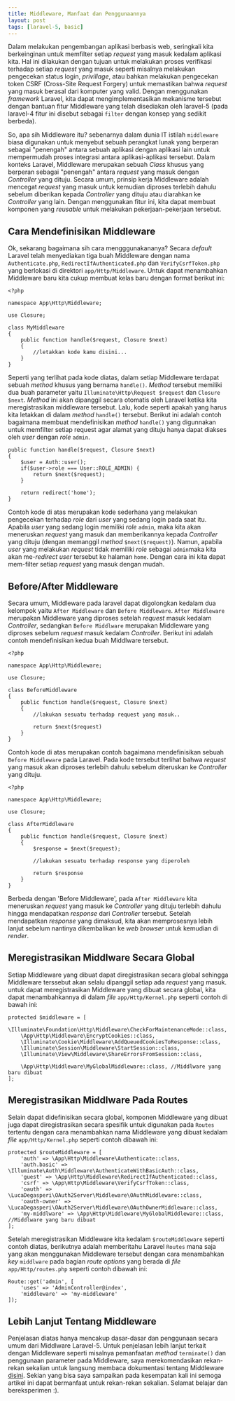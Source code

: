 ```yaml
---
title: Middleware, Manfaat dan Penggunaannya
layout: post
tags: [laravel-5, basic]
---
```


Dalam melakukan pengembangan aplikasi berbasis web, seringkali kita berkeinginan untuk memfilter setiap _request_ yang masuk kedalam aplikasi kita. Hal ini dilakukan dengan tujuan untuk melakukan proses verifikasi terhadap setiap _request_ yang masuk seperti misalnya melakukan pengecekan status login, _privillage_, atau bahkan melakukan pengecekan token CSRF (Cross-Site Request Forgery) untuk memastikan bahwa _request_ yang masuk berasal dari komputer yang valid. Dengan menggunakan _framework_ Laravel, kita dapat mengimplementasikan mekanisme tersebut dengan bantuan fitur Middleware yang telah disediakan oleh laravel-5 (pada laravel-4 fitur ini disebut sebagai `filter` dengan konsep yang sedikit berbeda).

So, apa sih Middleware itu? sebenarnya dalam dunia IT istilah `middleware` biasa digunakan untuk menyebut sebuah perangkat lunak yang berperan sebagai "penengah" antara sebuah aplikasi dengan aplikasi lain untuk mempermudah proses integrasi antara aplikasi-aplikasi tersebut. Dalam konteks Laravel, Middleware merupakan sebuah _Class_ khusus yang berperan sebagai "penengah" antara _request_ yang masuk dengan _Controller_ yang dituju. Secara umum, prinsip kerja Middleware adalah mencegat _request_ yang masuk untuk kemudian diproses terlebih dahulu sebelum diberikan kepada _Controller_ yang dituju atau diarahkan ke _Controller_ yang lain. Dengan menggunakan fitur ini, kita dapat membuat komponen yang _reusable_ untuk melakukan pekerjaan-pekerjaan tersebut.

## Cara Mendefinisikan Middleware

Ok, sekarang bagaimana sih cara mengggunakananya? Secara _default_ Laravel telah menyediakan tiga buah Middleware dengan nama `Authenticate.php`, `RedirectIfAuthenticated.php` dan `VerifyCsrfToken.php` yang berlokasi di direktori `app/Http/Middleware`. Untuk dapat menambahkan Middleware baru kita cukup membuat kelas baru dengan format berikut ini:

    <?php

    namespace App\Http\Middleware;

    use Closure;

    class MyMiddleware
    {
        public function handle($request, Closure $next)
        {
            //letakkan kode kamu disini...
        }
    }

Seperti yang terlihat pada kode diatas, dalam setiap Middleware terdapat sebuah _method_ khusus yang bernama `handle()`. _Method_ tersebut memiliki dua buah parameter yaitu `Illuminate\Http\Request $request` dan `Closure $next`. _Method_ ini akan dipanggil secara otomatis oleh Laravel ketika kita meregistrasikan middleware tersebut. Lalu, kode seperti apakah yang harus kita letakkan di dalam _method_ `handle()` tersebut. Berikut ini adalah contoh bagaimana membuat mendefinisikan _method_ `handle()` yang digunnakan untuk memfilter setiap request agar alamat yang dituju hanya dapat diakses oleh _user_ dengan _role_ `admin`.

    public function handle($request, Closure $next)
    {
        $user = Auth::user();
        if($user->role === User::ROLE_ADMIN) {
            return $next($request);
        }

        return redirect('home');
    }

Contoh kode di atas merupakan kode sederhana yang melakukan pengecekan terhadap _role_ dari _user_ yang sedang login pada saat itu. Apabila _user_ yang sedang login memiliki _role_ `admin`, maka kita akan meneruskan _request_ yang masuk dan memberikannya kepada _Controller_ yang dituju (dengan memanggil _method_ `$next($request)`). Namun, apabila _user_ yang melakukan _request_ tidak memiliki _role_ sebagai `admin`maka kita akan me-_redirect user_ tersebut ke halaman `home`. Dengan cara ini kita dapat mem-filter setiap _request_ yang masuk dengan mudah.

## Before/After Middleware

Secara umum, Middleware pada laravel dapat digolongkan kedalam dua kelompok yaitu `After Middleware` dan `Before Middleware`. `After Middleware` merupakan Middleware yang diproses setelah _request_ masuk kedalam _Controller_, sedangkan `Before Middlware` merupakan Middleware yang diproses sebelum _request_ masuk kedalam _Controller_. Berikut ini adalah contoh mendefinisikan kedua buah Middlware tersebut.

    <?php

    namespace App\Http\Middleware;

    use Closure;

    class BeforeMiddleware
    {
        public function handle($request, Closure $next)
        {
            //lakukan sesuatu terhadap request yang masuk..

            return $next($request)
        }
    }

Contoh kode di atas merupakan contoh bagaimana mendefinisikan sebuah `Before Middleware` pada Laravel. Pada kode tersebut terlihat bahwa _request_ yang masuk akan diproses terlebih dahulu sebelum diteruskan ke _Controller_ yang dituju.

    <?php

    namespace App\Http\Middleware;

    use Closure;

    class AfterMiddleware
    {
        public function handle($request, Closure $next)
        {
            $response = $next($request);

            //lakukan sesuatu terhadap response yang diperoleh

            return $response
        }
    }

Berbeda dengan 'Before Middleware', pada `After Middleware` kita meneruskan _request_ yang masuk ke _Controller_ yang dituju terlebih dahulu hingga mendapatkan _response_ dari _Controller_ tersebut. Setelah mendapatkan _response_ yang dimaksud, kita akan memprosesnya lebih lanjut sebelum nantinya dikembalikan ke _web browser_ untuk kemudian di _render_.

## Meregistrasikan Middlware Secara Global

Setiap Middleware yang dibuat dapat diregistrasikan secara global sehingga Middleware terssebut akan selalu dipanggil setiap ada _request_ yang masuk. untuk dapat meregistrasikan Middleware yang dibuat secara global, kita dapat menambahkannya di dalam _file_ `app/Http/Kernel.php` seperti contoh di bawah ini:

    protected $middleware = [
        \Illuminate\Foundation\Http\Middleware\CheckForMaintenanceMode::class,
        \App\Http\Middleware\EncryptCookies::class,
        \Illuminate\Cookie\Middleware\AddQueuedCookiesToResponse::class,
        \Illuminate\Session\Middleware\StartSession::class,
        \Illuminate\View\Middleware\ShareErrorsFromSession::class,

        \App\Http\Middleware\MyGlobalMiddleware::class, //Middlware yang baru dibuat
    ];

## Meregistrasikan Middlware Pada Routes

Selain dapat didefinisikan secara global, komponen Middleware yang dibuat juga dapat diregistrasikan secara spesifik untuk digunakan pada `Routes` tertentu dengan cara menambahkan nama Middleware yang dibuat kedalam _file_ `app/Http/Kernel.php` seperti contoh dibawah ini:

    protected $routeMiddleware = [
        'auth' => \App\Http\Middleware\Authenticate::class,
        'auth.basic' => \Illuminate\Auth\Middleware\AuthenticateWithBasicAuth::class,
        'guest' => \App\Http\Middleware\RedirectIfAuthenticated::class,
        'csrf' => \App\Http\Middleware\VerifyCsrfToken::class,
        'oauth' => \LucaDegasperi\OAuth2Server\Middleware\OAuthMiddleware::class,
        'oauth-owner' => \LucaDegasperi\OAuth2Server\Middleware\OAuthOwnerMiddleware::class,
        'my-middlware' => \App\Http\Middleware\MyGlobalMiddleware::class, //Middlware yang baru dibuat
    ];

Setelah meregistrasikan Middleware kita kedalam `$routeMiddleware` seperti contoh diatas, berikutnya adalah memberitahu Laravel `Routes` mana saja yang akan menggunakan Middleware tersebut dengan cara menambahkan _key_ `middlware` pada bagian _route options_ yang berada di _file_ `app/Http/routes.php` seperti contoh dibawah ini:

    Route::get('admin', [
        'uses' => 'AdminController@index',
        'middleware' => 'my-middleware'
    ]);

## Lebih Lanjut Tentang Middleware

Penjelasan diatas hanya mencakup dasar-dasar dan penggunaan secara umum dari Middlware Laravel-5. Untuk penjelasan lebih lanjut terkait dengan Middleware seperti misalnya pemanfaatan _method_ `terminate()` dan penggunaan parameter pada Middleware, saya merekomendasikan rekan-rekan sekalian untuk langsung membaca dokumentasi tentang Middleware [disini](http://laravel.com/docs/5.1/middleware). Sekian yang bisa saya sampaikan pada kesempatan kali ini semoga artikel ini dapat bermanfaat untuk rekan-rekan sekalian. Selamat belajar dan bereksperimen :).
